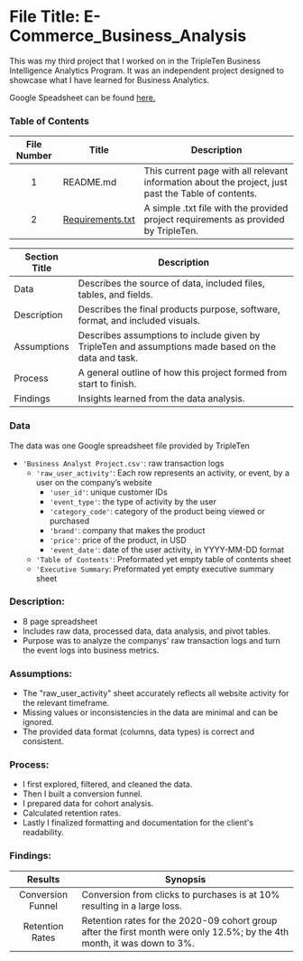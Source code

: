 # File Title: E-Commerce_Business_Analysis

This was my third project that I worked on in the TripleTen Business Intelligence Analytics Program. It was an independent project designed to showcase what I have learned for Business Analytics.

Google Speadsheet can be found <a href='https://docs.google.com/spreadsheets/d/12OlLfOpWH8Co5wP5Rg8amqC_-RfFzxTbLFGziJyYyuU/edit?usp=sharing' target=_blank><u>here</u>.</a>

### Table of Contents
| File Number | Title | Description |
| :-----------: | ----------- |----------- |
| 1 | README.md | This current page with all relevant information about the project, just past the Table of contents. |
| 2 | [Requirements.txt](https://github.com/simrandulai/Data_projects_TripleTen/blob/main/E-commerce%20Company/Requirements.txt) | A simple .txt file with the provided project requirements as provided by TripleTen. |

| Section Title | Description |
| ----------- |----------- |
| Data | Describes the source of data, included files, tables, and fields. |
| Description | Describes the final products purpose, software, format, and included visuals. |
| Assumptions | Describes assumptions to include given by TripleTen and assumptions made based on the data and task. |
| Process | A general outline of how this project formed from start to finish. |
| Findings | Insights learned from the data analysis. |

### Data
The data was one Google spreadsheet file provided by TripleTen
- `'Business Analyst Project.csv'`: raw transaction logs
    - `'raw_user_activity'`: Each row represents an activity, or event, by a user on the company’s website
        - `'user_id'`: unique customer IDs
        - `'event_type'`: the type of activity by the user
        - `'category_code'`: category of the product being viewed or purchased
        - `'brand'`: company that makes the product
        - `'price'`: price of the product, in USD
        - `'event_date'`: date of the user activity, in YYYY-MM-DD format
    - `'Table of Contents'`: Preformated yet empty table of contents sheet
    - `'Executive Summary`: Preformated yet empty executive summary sheet

### Description:
- 8 page spreadsheet
- Includes raw data, processed data, data analysis, and pivot tables.
- Purpose was to analyze the companys' raw transaction logs and turn the event logs into business metrics.

### Assumptions:
- The "raw_user_activity" sheet accurately reflects all website activity for the relevant timeframe.
- Missing values or inconsistencies in the data are minimal and can be ignored.
- The provided data format (columns, data types) is correct and consistent.

### Process:
- I first explored, filtered, and cleaned the data.
- Then I built a conversion funnel.
- I prepared data for cohort analysis.
- Calculated retention rates.
- Lastly I finalized formatting and documentation for the client's readability.

### Findings:
| Results | Synopsis |
| :-----------: | ----------- |
| Conversion Funnel | Conversion from clicks to purchases is at 10% resulting in a large loss. | 
| Retention Rates | Retention rates for the 2020-09 cohort group after the first month were only 12.5%; by the 4th month, it was down to 3%. | 
